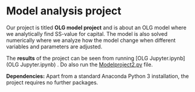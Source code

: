# Model analysis project

Our project is titled **OLG model project** and is about an OLG model where we analytically find SS-value for capital. The model is also solved numerically where we analyze how the model change when different variables and parameters are adjusted.

The **results** of the project can be seen from running [OLG Jupyter.ipynb](OLG Jupyter.ipynb) . Do also run the [Modelproject2.py](Modelproject2.py) file.

**Dependencies:** Apart from a standard Anaconda Python 3 installation, the project requires no further packages.
